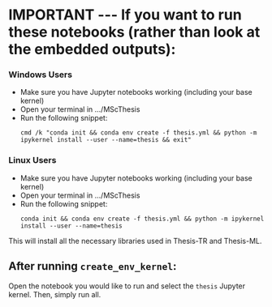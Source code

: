 # IMPORTANT --- If you want to run these notebooks (rather than look at the embedded outputs):
### Windows Users
- Make sure you have Jupyter notebooks working (including your base kernel)
- Open your terminal in .../MScThesis
- Run the following snippet:
  ```
  cmd /k "conda init && conda env create -f thesis.yml && python -m ipykernel install --user --name=thesis && exit"
  ```

### Linux Users
- Make sure you have Jupyter notebooks working (including your base kernel)
- Open your terminal in .../MScThesis
- Run the following snippet:
  ```
  conda init && conda env create -f thesis.yml && python -m ipykernel install --user --name=thesis
  ```
  
This will install all the necessary libraries used in Thesis-TR and Thesis-ML.

## After running `create_env_kernel`:
Open the notebook you would like to run and select the `thesis` Jupyter kernel. Then, simply run all.
